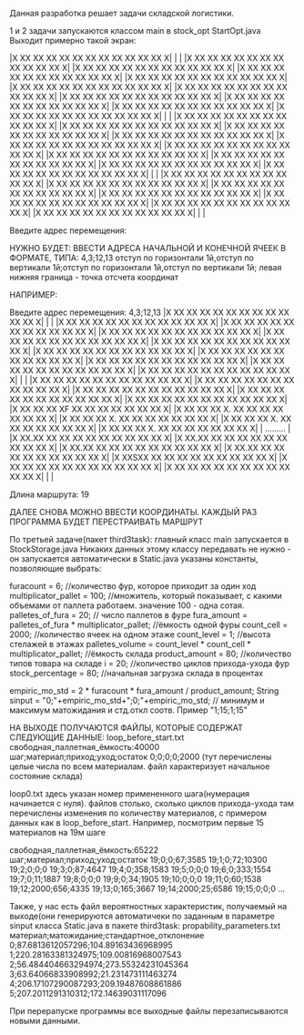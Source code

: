 Данная разработка решает задачи складской логистики.

1 и 2 задачи запускаются классом main в stock_opt StartOpt.java
Выходит примерно такой экран:

|X XX XX XX XX XX XX XX XX XX XX XX X|
|                                    |
|X XX XX XX XX XX XX XX XX XX XX XX X|
|X XX XX XX XX XX XX XX XX XX XX XX X|
|X XX XX XX XX XX XX XX XX XX XX XX X|
|X XX XX XX XX XX XX XX XX XX XX XX X|
|X XX XX XX XX XX XX XX XX XX XX XX X|
|X XX XX XX XX XX XX XX XX XX XX XX X|
|X XX XX XX XX XX XX XX XX XX XX XX X|
|X XX XX XX XX XX XX XX XX XX XX XX X|
|X XX XX XX XX XX XX XX XX XX XX XX X|
|X XX XX XX XX XX XX XX XX XX XX XX X|
|                                    |
|X XX XX XX XX XX XX XX XX XX XX XX X|
|X XX XX XX XX XX XX XX XX XX XX XX X|
|X XX XX XX XX XX XX XX XX XX XX XX X|
|X XX XX XX XX XX XX XX XX XX XX XX X|
|X XX XX XX XX XX XX XX XX XX XX XX X|
|X XX XX XX XX XX XX XX XX XX XX XX X|
|X XX XX XX XX XX XX XX XX XX XX XX X|
|X XX XX XX XX XX XX XX XX XX XX XX X|
|X XX XX XX XX XX XX XX XX XX XX XX X|
|X XX XX XX XX XX XX XX XX XX XX XX X|
|                                    |
|X XX XX XX XX XX XX XX XX XX XX XX X|
|X XX XX XX XX XX XX XX XX XX XX XX X|
|X XX XX XX XX XX XX XX XX XX XX XX X|
|X XX XX XX XX XX XX XX XX XX XX XX X|
|X XX XX XX XX XX XX XX XX XX XX XX X|
|X XX XX XX XX XX XX XX XX XX XX XX X|
|X XX XX XX XX XX XX XX XX XX XX XX X|
|                                    |

Введите адрес перемещения:

НУЖНО БУДЕТ: ВВЕСТИ АДРЕСА НАЧАЛЬНОЙ И КОНЕЧНОЙ ЯЧЕЕК В ФОРМАТЕ, ТИПА:  4,3;12,13
отступ по горизонтали 1й,отступ по вертикали 1й;отступ по горизонтали 1й,отступ по вертикали 1й;
левая нижняя граница - точка отсчета координат

НАПРИМЕР:

Введите адрес перемещения:
4,3;12,13
|X XX XX XX XX XX XX XX XX XX XX XX X|
|                                    |
|X XX XX XX XX XX XX XX XX XX XX XX X|
|X XX XX XX XX XX XX XX XX XX XX XX X|
|X XX XX XX XX XX XX XX XX XX XX XX X|
|X XX XX XX XX XX XX XX XX XX XX XX X|
|X XX XX XX XX XX XX XX XX XX XX XX X|
|X XX XX XX XX XX XX XX XX XX XX XX X|
|X XX XX XX XX XX XX XX XX XX XX XX X|
|X XX XX XX XX XX XX XX XX XX XX XX X|
|X XX XX XX XX XX XX XX XX XX XX XX X|
|X XX XX XX XX XX XX XX XX XX XX XX X|
|                                    |
|X XX XX XX XX XX XX XX XX XX XX XX X|
|X XX XX XX XX XX XX XX XX XX XX XX X|
|X XX XX XX XX XX XX XX XX XX XX XX X|
|X XX XX XX XX XX XX XX XX XX XX XX X|
|X XX XX XX XX XX XX XX XX XX XX XX X|
|X XX XX XX XF XX XX XX XX XX XX XX X|
|X XX XX XX X. XX XX XX XX XX XX XX X|
|X XX XX XX X. XX XX XX XX XX XX XX X|
|X XX XX XX X. XX XX XX XX XX XX XX X|
|X XX XX XX X. XX XX XX XX XX XX XX X|
|    .........                       |
|X XX.XX XX XX XX XX XX XX XX XX XX X|
|X XX.XX XX XX XX XX XX XX XX XX XX X|
|X XX.XX XX XX XX XX XX XX XX XX XX X|
|X XX.XX XX XX XX XX XX XX XX XX XX X|
|X XXSXX XX XX XX XX XX XX XX XX XX X|
|X XX XX XX XX XX XX XX XX XX XX XX X|
|X XX XX XX XX XX XX XX XX XX XX XX X|
|                                    |

Длина маршрута: 19

ДАЛЕЕ СНОВА МОЖНО ВВЕСТИ КООРДИНАТЫ. КАЖДЫЙ РАЗ ПРОГРАММА БУДЕТ ПЕРЕСТРАИВАТЬ МАРШРУТ


По третьей задаче(пакет third3task): главный класс main запускается в StockStorage.java
Никаких данных этому классу передавать не нужно - он запускается автоматически
в Static.java указаны константы, позволяющие выбрать:

furacount = 6; //количество фур, которое приходит за один ход
multiplicator_pallet = 100; //множитель, который показывает, с какими объемами от паллета работаем. значение 100 - одна сотая.
palletes_of_fura = 20; // число паллетов в фуре
fura_amount = palletes_of_fura * multiplicator_pallet; //ёмкость одной фуры
count_cell = 2000; //количество ячеек на одном этаже
count_level = 1; //высота стелажей в этажах
palletes_volume = count_level * count_cell  * multiplicator_pallet; //ёмкость склада
product_amount = 80; //количество типов товара на складе
i = 20; //количество циклов прихода-ухода фур
stock_percentage = 80; //начальная загрузка склада в процентах
	
empiric_mo_std = 2 * furacount * fura_amount / product_amount;
String sinput = "0;"+empiric_mo_std+";0;"+empiric_mo_std;  // минимум и максимум матожидания и стд.откл соотв. Пример "1;15;1;15"

НА ВЫХОДЕ ПОЛУЧАЮТСЯ ФАЙЛЫ, КОТОРЫЕ СОДЕРЖАТ СЛЕДУЮЩИЕ ДАННЫЕ:
loop_before_start.txt
cвободная_паллетная_ёмкость:40000
шаг;материал;приход;уход;остаток
0;0;0;0;2000
(тут перечислены целые числа по всем материалам. файл характеризует начальное состояние склада)

loop0.txt здесь указан номер примененного шага(нумерация начинается с нуля).
файлов столько, сколько циклов прихода-ухода
там перечислены изменения по количеству материалов, с примером данных как в loop_before_start. 
Например, посмотрим первые 15 материалов на 19м шаге

cвободная_паллетная_ёмкость:65222
шаг;материал;приход;уход;остаток
19;0;0;67;3585
19;1;0;72;10300
19;2;0;0;0
19;3;0;87;4647
19;4;0;358;1583
19;5;0;0;0
19;6;0;333;1554
19;7;0;11;1887
19;8;0;0;0
19;9;0;34;1905
19;10;0;0;0
19;11;0;60;1538
19;12;2000;656;4335
19;13;0;165;3667
19;14;2000;25;6586
19;15;0;0;0
...

Также, у нас есть файл вероятностных характеристик, получаемый на выходе(они генерируются автоматичеки по заданным в параметре sinput класса Static.java в пакете third3task:
propability_parameters.txt
материал;матожидание;стандартное_отклонение
0;87.6813612057296;104.89163436968995
1;220.28163381324975;109.00816968007543
2;56.484404663294974;273.55324231045364
3;63.64066833908992;21.231473111463274
4;206.17107290087293;209.19487608861886
5;207.2011291310312;172.14639031117096

При перерапуске программы все выходные файлы перезаписываются новыми данными.
